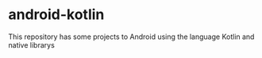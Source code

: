 # android-kotlin
This repository has some projects to Android using the language Kotlin and native librarys
